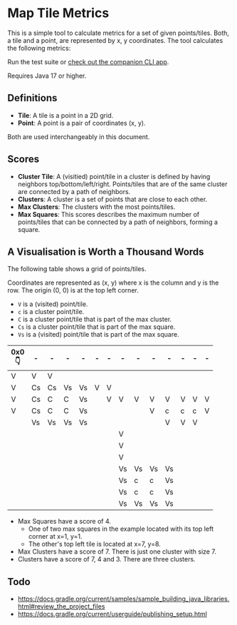 # Map Tile Metrics

This is a simple tool to calculate metrics for a set of given points/tiles. Both, a tile and a point, are represented by x, y coordinates. The tool calculates the following metrics:

Run the test suite or [check out the companion CLI app](https://github.com/simonneutert/java-map-tile-metrics-cli).

Requires Java 17 or higher.

## Definitions

- **Tile**: A tile is a point in a 2D grid.
- **Point**: A point is a pair of coordinates (x, y).

Both are used interchangeably in this document.

## Scores

- **Cluster Tile**: A (visitied) point/tile in a cluster is defined by having neighbors top/bottom/left/right. Points/tiles that are of the same cluster are connected by a path of neighbors.
- **Clusters**: A cluster is a set of points that are close to each other. 
- **Max Clusters**: The clusters with the most points/tiles.
- **Max Squares**: This scores describes the maximum number of points/tiles that can be connected by a path of neighbors, forming a square.

## A Visualisation is Worth a Thousand Words

The following table shows a grid of points/tiles. 

Coordinates are represented as (x, y) where x is the column and y is the row. The origin (0, 0) is at the top left corner.

- `V` is a (visited) point/tile.
- `c` is a cluster point/tile.
- `C` is a cluster point/tile that is part of the max cluster.
- `Cs` is a cluster point/tile that is part of the max square.
- `Vs` is a (visited) point/tile that is part of the max square.

| 0x0<br>👇 | -   | -   | -   | -   | -   | -   | -   | -   | -   | -   | -   | -   | -   |
| -------- | --- | --- | --- | --- | --- | --- | --- | --- | --- | --- | --- | --- | --- |
| V        | V   | V   |     |     |     |     |     |     |     |     |     |     |     |
| V        | Cs  | Cs  | Vs  | Vs  | V   | V   |     |     |     |     |     |     |     |
| V        | Cs  | C   | C   | Vs  |     | V   | V   | V   | V   | V   | V   | V   | V   |
| V        | Cs  | C   | C   | Vs  |     |     |     |     | V   | c   | c   | c   | V   |
|          | Vs  | Vs  | Vs  | Vs  |     |     |     |     |     | V   | V   | V   |     |
|          |     |     |     |     |     |     | V   |     |     |     |     |     |     |
|          |     |     |     |     |     |     | V   |     |     |     |     |     |     |
|          |     |     |     |     |     |     | V   |     |     |     |     |     |     |
|          |     |     |     |     |     |     | Vs  | Vs  | Vs  | Vs  |     |     |     |
|          |     |     |     |     |     |     | Vs  | c   | c   | Vs  |     |     |     |
|          |     |     |     |     |     |     | Vs  | c   | c   | Vs  |     |     |     |
|          |     |     |     |     |     |     | Vs  | Vs  | Vs  | Vs  |     |     |     |

- Max Squares have a score of 4. 
  - One of two max squares in the example located with its top left corner at x=1, y=1.
  - The other's top left tile is located at x=7, y=8.
- Max Clusters have a score of 7. There is just one cluster with size 7.
- Clusters have a score of 7, 4 and 3. There are three clusters.

## Todo

- https://docs.gradle.org/current/samples/sample_building_java_libraries.html#review_the_project_files
- https://docs.gradle.org/current/userguide/publishing_setup.html
